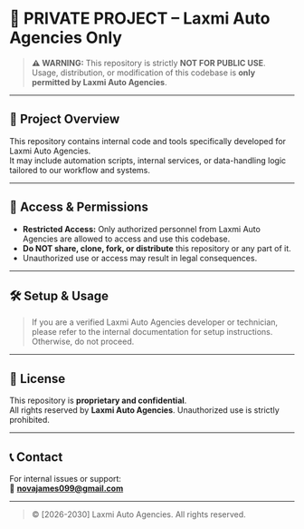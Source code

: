 # 🚫 PRIVATE PROJECT – Laxmi Auto Agencies Only

> **⚠️ WARNING:** This repository is strictly **NOT FOR PUBLIC USE**.  
> Usage, distribution, or modification of this codebase is **only permitted by Laxmi Auto Agencies**.

---

## 📁 Project Overview

This repository contains internal code and tools specifically developed for Laxmi Auto Agencies.  
It may include automation scripts, internal services, or data-handling logic tailored to our workflow and systems.

---

## 🔐 Access & Permissions

- **Restricted Access:** Only authorized personnel from Laxmi Auto Agencies are allowed to access and use this codebase.
- **Do NOT share, clone, fork, or distribute** this repository or any part of it.
- Unauthorized use or access may result in legal consequences.

---

## 🛠️ Setup & Usage

> If you are a verified Laxmi Auto Agencies developer or technician, please refer to the internal documentation for setup instructions.  
> Otherwise, do not proceed.

---

## 📝 License

This repository is **proprietary and confidential**.  
All rights reserved by **Laxmi Auto Agencies**. Unauthorized use is strictly prohibited.

---

## 📞 Contact

For internal issues or support:  
📧 **novajames099@gmail.com**  

---

> © [2026-2030] Laxmi Auto Agencies. All rights reserved.
